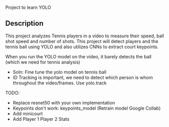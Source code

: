 Project to learn YOLO

## Description
This project analyzes Tennis players in a video to measure their speed, ball shot speed and number of shots. This project will detect players and the tennis ball using YOLO and also utilizes CNNs to extract court keypoints. 

When you run the YOLO model on the video, it barely detects the ball (which we need for tennis analysis)
- Soln: Fine tune the yolo model on tennis ball
- ID Tracking is important, we need to detect which person is whom throughout the video/frames. Use yolo.track

TODO:
- Replace resnet50 with your own implementation
- Keypoints don't work: keypoints_model (Retrain model Google Collab)
- Add minicourt
- Add Player 1 Player 2 Stats